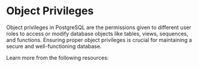 # Object Privileges

Object privileges in PostgreSQL are the permissions given to different user roles to access or modify database objects like tables, views, sequences, and functions. Ensuring proper object privileges is crucial for maintaining a secure and well-functioning database.

Learn more from the following resources:

